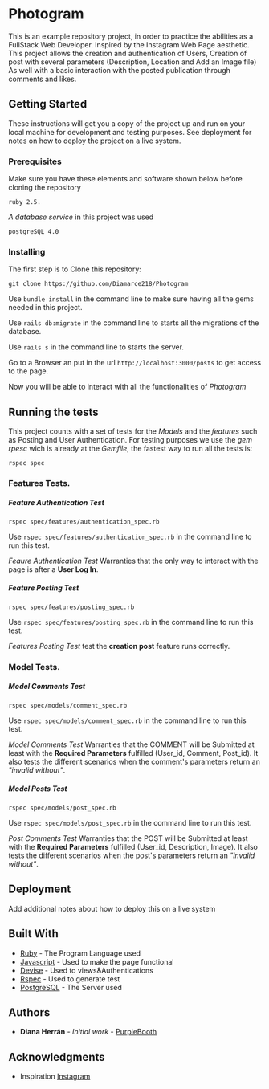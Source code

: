 # Photogram

This is an example repository project, in order to practice the abilities as a FullStack Web Developer. Inspired by the Instagram Web Page aesthetic. This project allows the creation and authentication of Users, Creation of post with several parameters (Description, Location and Add an Image file) As well with a basic interaction with the posted publication through comments and likes.

## Getting Started

These instructions will get you a copy of the project up and run on your local machine for development and testing purposes. See deployment for notes on how to deploy the project on a live system.

### Prerequisites

Make sure you have these elements and software shown below before cloning the repository

```
ruby 2.5.
```
*A database service* in this project was used
```
postgreSQL 4.0
```

### Installing

The first step is to Clone this repository:

```
git clone https://github.com/Diamarce218/Photogram
```

Use `bundle install` in the command line to make sure having all the gems needed in this project.

Use `rails db:migrate` in the command line to starts all the migrations of the database.


Use `rails s`  in the command line to starts the server.

Go to a Browser an put in the url `http://localhost:3000/posts` to get access to the page.

Now you will be able to interact with all the functionalities of *Photogram*


## Running the tests

This project counts with a set of tests for the *Models* and the *features* such as Posting and User Authentication.
For testing purposes we use the *gem rpesc* wich is already at the *Gemfile*, the fastest way to run all the tests is:

```
rspec spec
```

### **Features Tests**. 

##### Feature Authentication Test
```
rspec spec/features/authentication_spec.rb
```

Use `rspec spec/features/authentication_spec.rb` in the command line to run this test.

*Feaure Authentication Test* Warranties that the only way to interact with the page is after a **User Log In**.

##### Feature Posting Test
```
rspec spec/features/posting_spec.rb
```

Use `rspec spec/features/posting_spec.rb` in the command line to run this test.

*Features Posting Test* test the **creation post** feature runs correctly.


### **Model Tests**. 

##### Model Comments Test
```
rspec spec/models/comment_spec.rb
```

Use `rspec spec/models/comment_spec.rb` in the command line to run this test.

*Model Comments Test* Warranties that the COMMENT will be Submitted at least with the **Required Parameters** fulfilled (User_id, Comment, Post_id). It also tests the different scenarios when the comment's parameters return an *"invalid without"*.

##### Model Posts Test
```
rspec spec/models/post_spec.rb
```

Use `rspec spec/models/post_spec.rb` in the command line to run this test.

*Post Comments Test* Warranties that the POST will be Submitted at least with the **Required Parameters** fulfilled (User_id, Description, Image). It also tests the different scenarios when the post's parameters return an *"invalid without"*.


## Deployment

Add additional notes about how to deploy this on a live system

## Built With

* [Ruby](https://www.ruby-lang.org/es/) - The Program Language used
* [Javascript](https://www.javascript.com/) - Used to make the page functional
* [Devise](https://github.com/plataformatec/devise) - Used to views&Authentications
* [Rspec](https://github.com/rspec/rspec-rails) - Used to generate test
* [PostgreSQL](https://www.postgresql.org/) - The Server used


## Authors

* **Diana Herrán** - *Initial work* - [PurpleBooth](https://github.com/Diamarce218)


## Acknowledgments

* Inspiration [Instagram](https://www.instagram.com/)
